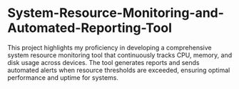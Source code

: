 # System-Resource-Monitoring-and-Automated-Reporting-Tool
This project highlights my proficiency in developing a comprehensive system resource monitoring tool that continuously tracks CPU, memory, and disk usage across devices. The tool generates reports and sends automated alerts when resource thresholds are exceeded, ensuring optimal performance and uptime for systems.
